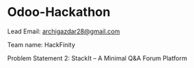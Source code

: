 # Odoo-Hackathon

Lead Email: archigazdar28@gmail.com

Team name: HackFinity

Problem Statement 2: StackIt – A Minimal Q&A Forum Platform

